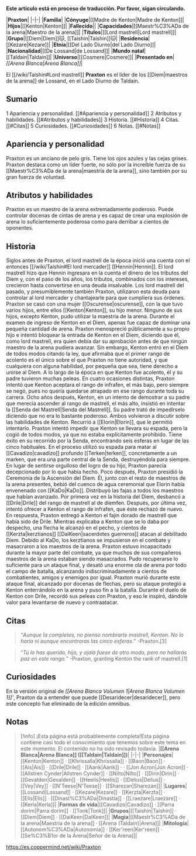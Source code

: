 **Este artículo está en proceso de traducción. Por favor, sigan circulando.**


|**Praxton**|
|-|-|
|**Familia**|
|**Cónyuge**|[[Madre de Kenton\|Madre de Kenton]]|
|**Hijos**|[[Kenton\|Kenton]]|
|**Fallecido**||
|**Capacidades**|[[Maestr%C3%ADa de la arena\|Maestro de la arena]]|
|**Títulos**|[[Lord mastrell\|Lord mastrell]]|
|**Grupo**|[[Diem\|Diem]]🐱︎, [[Taishin\|Taishin]]🐱︎|
|**Residencia**|[[Kezare\|Kezare]]|
|**Etnia**|[[Del Lado Diurno\|del Lado Diurno]]|
|**Nacionalidad**|[[De Lossand\|de Lossand]]|
|**Mundo natal**|[[Taldain\|Taldain]]|
|**Universo**|[[Cosmere\|Cosmere]]|
|**Presentado en**|*[[Arena Blanca\|Arena Blanca]]*|

El [[/wiki/Taishin#Lord mastrell]] **Praxton** es el líder de los [[Diem\|maestros de la arena]] de Lossand, en el Lado Diurno de Taldain.

## Sumario

1 Apariencia y personalidad. [[#Apariencia y personalidad]] 
2 Atributos y habilidades. [[#Atributos y habilidades]] 
3 Historia. [[#Historia]] 
4 Citas. [[#Citas]] 
5 Curiosidades. [[#Curiosidades]] 
6 Notas. [[#Notas]] 


## Apariencia y personalidad
Praxton es un anciano de pelo gris. Tiene los ojos azules y las cejas grises.
Praxton destaca como un líder fuerte, no sólo por la increíble fuerza de su [[Maestr%C3%ADa de la arena\|maestría de la arena]], sino también por su gran fuerza de voluntad.

## Atributos y habilidades
Praxton es un maestro de la arena extremadamente poderoso. Puede controlar docenas de cintas de arena y es capaz de crear una explosión de arena lo suficientemente poderosa como para derribar a cientos de oponentes.

## Historia
Siglos antes de Praxton, el lord mastrell de la época inició una cuenta con el entonces [[/wiki/Taishin#El lord mercader]] [[Hennin\|Hennin]]. El lord mastrell hizo que Hennin ingresara en la cuenta el dinero de los tributos del Diem y, con el paso de los años, los tributos, combinados con los intereses, crecieron hasta convertirse en una deuda insalvable. Los lord mastrell del pasado, y presumiblemente también Praxton, utilizaron esta deuda para controlar al lord mercader y chantajearle para que cumpliera sus órdenes.
Praxton se casó con una mujer [[Oscurense\|oscurense]], con la que tuvo varios hijos, entre ellos [[Kenton\|Kenton]], su hijo menor. Ninguno de sus hijos, excepto Kenton, pudo utilizar la maestría de la arena.
Durante el examen de ingreso de Kenton en el Diem, apenas fue capaz de dominar una pequeña cantidad de arena. Praxton menospreció públicamente a su propio hijo e intentó bloquear la entrada de Kenton en el Diem, diciendo que él, como lord mastrell, era quien debía dar su aprobación antes de que ningún maestro de la arena pudiera avanzar. Sin embargo, Kenton entró en el Diem de todos modos citando la ley, que afirmaba que el primer rango de acolento es el único sobre el que Praxton no tiene autoridad, y que cualquiera con alguna habilidad, por pequeña que sea, tiene derecho a unirse al Diem.
A lo largo de la época en que Kenton fue acolento, él y su padre tuvieron muchas peleas. En cuatro ocasiones distintas, Praxton intentó que Kenton aceptara el rango de infrafen, el más bajo, pero siempre se negó, pues no quería quedarse atrapado en ese rango durante toda su carrera.
Ocho años después, Kenton, en un intento de demostrar a su padre que merecía ascender al rango de mastrell, el más alto, insistió en intentar la [[Senda del Mastrell\|Senda del Mastrell]]. Su padre trató de impedírselo diciendo que no era lo bastante poderoso. Ambos volvieron a discutir sobre las habilidades de Kenton. Recurrió a [[Elorin\|Elorin]], que le permitió intentarlo. Praxton intentó impedir que Kenton se llevara su espada, pero la cogió de todos modos, ya que no estaba explícitamente prohibido. Tiene éxito en su recorrido por la Senda, encontrando seis esferas en lugar de las cinco habituales. En el proceso utilizó su espada para matar al [[Cavadizo\|cavadizo]] profundo [[Terken\|terken]], concretamente a un marken, que era una parte central de la Senda, destruyéndola para siempre. En lugar de sentirse orgulloso del logro de su hijo, Praxton parecía decepcionado por lo que había hecho.
Poco después, Praxton presidió la Ceremonia de la Ascensión del Diem. Él, junto con el resto de maestros de la arena presentes, bebió del cuenco de agua ceremonial que Elorin había envenenado con [[KaDo\|KaDo]]. Distribuyó las fajas a todos los maestros que habían avanzado. Por primera vez en la historia del Diem, desbancó a [[Drile\|Drile]] del rango de mastrell al de diemfen. Después, por última vez, intentó ofrecer a Kenton el rango de infrafen, que éste rechazó de nuevo. En respuesta, Praxton entregó a Kenton el fajín dorado de mastrell que había sido de Drile. Mientras explicaba a Kenton que se lo daba por despecho, una flecha le alcanzó en el pecho, y cientos de [[Kerzta\|kerztianos]] [[DaiKeen\|sacerdotes guerreros]] atacan al debilitado Diem.
Debido al KaDo, los kerztianos se impusieron en el combate y masacraron a los maestros de la arena. Praxton estuvo incapacitado durante la mayor parte del combate, ya que muchos de sus compañeros maestros de la arena estaban siendo masacrados. Pudo recuperarse lo suficiente para un ataque final, y desató una enorme ola de arena por todo el campo de batalla, alcanzando indiscriminadamente a cientos de combatientes, amigos y enemigos por igual. Praxton murió durante este ataque final, alcanzado por docenas de flechas, pero su ataque protegió a Kenton enterrándolo en la arena y puso fin a la batalla.
Durante el duelo de Kenton con Drile, recordó sus peleas con Praxton, y eso le inspiró, dándole valor para levantarse de nuevo y contraatacar.

## Citas
>“*Aunque la completes, no pienso nombrarte mastrell, Kenton. No lo haría ni aunque encontraras las cinco esferas.*”
\-Praxton.[3]


>“*Tú lo has querido, hijo, y ojalá fuese de otro modo, pero no hallarás paz en este rango.*”
\-Praxton, granting Kenton the rank of mastrell.[1]


## Curiosidades
En la versión original de *[[Arena Blanca Volumen 1\|Arena Blanca Volumen 1]]'*, Praxton da a entender que puede [[Desaridecer\|desaridecer]], pero este concepto fue eliminado de la edición omnibus.
## Notas

> [!info] ¡Esta página está probablemente completa!Esta página contiene casi todo el conocimiento que tenemos sobre este tema en este momento.
El contenido no ha sido revisado todavía.
|**[[Arena Blanca\|Arena Blanca]] ([[Taldain\|Taldain]])**|
|-|-|
|**Personajes**|[[Kenton\|Kenton]] · [[Khrissalla\|Khrissalla]] · [[Baon\|Baon]] · [[Ais\|Ais]] · [[Drile\|Drile]] · [[Aarik\|Aarik]] ·  · [[Jon Acron\|Jon Acron]] · [[Allstren Cynder\|Allstren Cynder]] · [[Nilto\|Nilto]] · [[Dirin\|Dirin]] · [[Gevalden\|Gevalden]] · [[Heelis\|Heelis]] · [[Delius\|Delius]] · [[Vey\|Vey]] · [[N'Teese\|N'Teese]] · [[Sharezan\|Sharezan]]|
|**Lugares**|[[Lossand\|Lossand]] · [[Kezare\|Kezare]] · [[Kerzta\|Kerzta]] · [[Elis\|Elis]] · [[Dinast%C3%ADa\|Dinastía]] · [[Lraezare\|Lraezare]] · [[Kerla\|Kerla]]|
|**Formas de vida**|[[Cavadizo\|Cavadizo]] · [[Parra dorim\|Parra dorim]] · [[Tonk\|Tonk]]|
|**Grupos**|[[Taishin\|Taishin]] · [[Diem\|Diem]] · [[DaiKeen\|DaiKeen]]|
|**Magia**|[[Maestr%C3%ADa de la arena\|Maestría de la arena]] · [[Arena (Taldain)\|Arena]]|
|**Mitología**|[[Autonom%C3%ADa\|Autonomía]] · [[Ker'reen\|Ker'reen]] · [[Se%C3%B1or de la Arena\|Señor de la Arena]]|



https://es.coppermind.net/wiki/Praxton